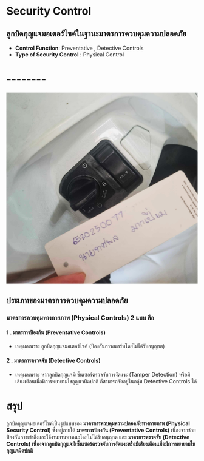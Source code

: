 # Security Control
## ลูกบิดกุญแจมอเตอร์ไซค์ในฐานะมาตรการควบคุมความปลอดภัย
- **Control Function**: Preventative , Detective Controls
- **Type of Security Control** : Physical Control

# --------
![Picture](pic/mosi.jpg)

## ประเภทของมาตรการควบคุมความปลอดภัย
### มาตรการควบคุมทางกายภาพ (Physical Controls) 2 แบบ คือ
#### 1 . มาตรการป้องกัน (Preventative Controls)
- เหตุผลเพราะ ลูกบิดกุญแจมอเตอร์ไซค์ (ป้องกันการสตาร์ทโดยไม่ได้รับอนุญาต)

#### 2 . มาตรการตรวจจับ (Detective Controls)
- เหตุผลเพราะ หากลูกบิดกุญแจมีเซ็นเซอร์ตรวจจับการงัดแงะ (Tamper Detection) หรือมีเสียงเตือนเมื่อมีการพยายามไขกุญแจผิดปกติ ก็สามารถจัดอยู่ในกลุ่ม Detective Controls ได้

# สรุป
ลูกบิดกุญแจมอเตอร์ไซค์เป็นรูปแบบของ **มาตรการควบคุมความปลอดภัยทางกายภาพ (Physical Security Control)** ซึ่งอยู่ภายใต้ **มาตรการป้องกัน (Preventative Controls)** เนื่องจากช่วยป้องกันการเข้าถึงและใช้งานยานพาหนะโดยไม่ได้รับอนุญาต และ **มาตรการตรวจจับ (Detective Controls) เนื่องจากลูกบิดกุญแจมีเซ็นเซอร์ตรวจจับการงัดแงะหรือมีเสียงเตือนเมื่อมีการพยายามไขกุญแจผิดปกติ**

